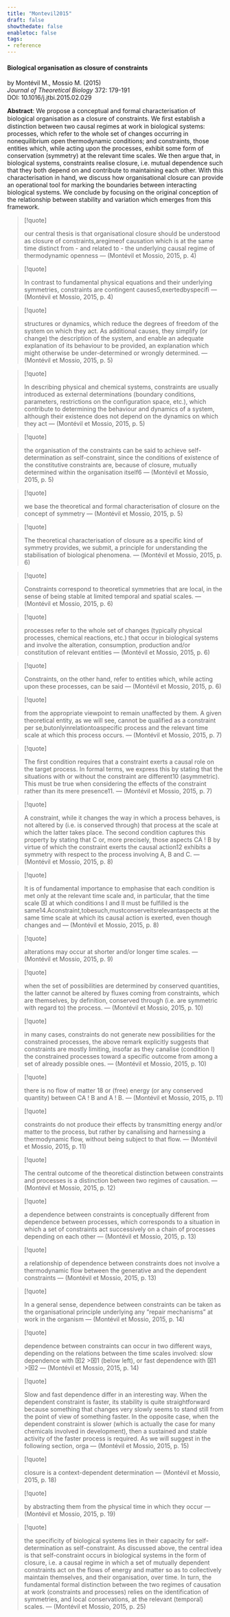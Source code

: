 ```yaml
---
title: "Montevil2015"
draft: false
showthedate: false
enabletoc: false
tags:
- reference
---
```


#### **Biological organisation as closure of constraints**     
by Montévil M., Mossio M. (2015)         
*Journal of Theoretical Biology* 372: 179-191       
DOI: 10.1016/j.jtbi.2015.02.029     

**Abstract**:  We propose a conceptual and formal characterisation of biological organisation as a closure of constraints. We ﬁrst establish a distinction between two causal regimes at work in biological systems: processes, which refer to the whole set of changes occurring in nonequilibrium open thermodynamic conditions; and constraints, those entities which, while acting upon the processes, exhibit some form of conservation (symmetry) at the relevant time scales. We then argue that, in biological systems, constraints realise closure, i.e. mutual dependence such that they both depend on and contribute to maintaining each other. With this characterisation in hand, we discuss how organisational closure can provide an operational tool for marking the boundaries between interacting biological systems. We conclude by focusing on the original conception of the relationship between stability and variation which emerges from this framework.




> [!quote] 
>
>our central thesis is that organisational closure should be understood as closure of constraints,aregimeof causation which is at the same time distinct from - and related to - the underlying causal regime of thermodynamic openness —  (Montévil et Mossio, 2015, p. 4) 

> [!quote] 
>
>In contrast to fundamental physical equations and their underlying symmetries, constraints are contingent causes5,exertedbyspecifi —  (Montévil et Mossio, 2015, p. 4) 

> [!quote] 
>
>structures or dynamics, which reduce the degrees of freedom of the system on which they act. As additional causes, they simplify (or change) the description of the system, and enable an adequate explanation of its behaviour to be provided, an explanation which might otherwise be under-determined or wrongly determined. —  (Montévil et Mossio, 2015, p. 5) 

> [!quote] 
>
>In describing physical and chemical systems, constraints are usually introduced as external determinations (boundary conditions, parameters, restrictions on the configuration space, etc.), which contribute to determining the behaviour and dynamics of a system, although their existence does not depend on the dynamics on which they act —  (Montévil et Mossio, 2015, p. 5) 

> [!quote] 
>
>the organisation of the constraints can be said to achieve self-determination as self-constraint, since the conditions of existence of the constitutive constraints are, because of closure, mutually determined within the organisation itself6 —  (Montévil et Mossio, 2015, p. 5) 

> [!quote] 
>
>we base the theoretical and formal characterisation of closure on the concept of symmetry —  (Montévil et Mossio, 2015, p. 5) 

> [!quote] 
>
>The theoretical characterisation of closure as a specific kind of symmetry provides, we submit, a principle for understanding the stabilisation of biological phenomena. —  (Montévil et Mossio, 2015, p. 6) 

> [!quote] 
>
>Constraints correspond to theoretical symmetries that are local, in the sense of being stable at limited temporal and spatial scales. —  (Montévil et Mossio, 2015, p. 6) 

> [!quote] 
>
>processes refer to the whole set of changes (typically physical processes, chemical reactions, etc.) that occur in biological systems and involve the alteration, consumption, production and/or constitution of relevant entities —  (Montévil et Mossio, 2015, p. 6) 

> [!quote] 
>
>Constraints, on the other hand, refer to entities which, while acting upon these processes, can be said —  (Montévil et Mossio, 2015, p. 6) 

> [!quote] 
>
>from the appropriate viewpoint to remain unaffected by them. A given theoretical entity, as we will see, cannot be qualified as a constraint per se,butonlyinrelationtoaspecific process and the relevant time scale at which this process occurs. —  (Montévil et Mossio, 2015, p. 7) 

> [!quote] 
>
>The first condition requires that a constraint exerts a causal role on the target process. In formal terms, we express this by stating that the situations with or without the constraint are different10 (asymmetric). This must be true when considering the effects of the constraint rather than its mere presence11. —  (Montévil et Mossio, 2015, p. 7) 

> [!quote] 
>
>A constraint, while it changes the way in which a process behaves, is not altered by (i.e. is conserved through) that process at the scale at which the latter takes place. The second condition captures this property by stating that C or, more precisely, those aspects CA ! B by virtue of which the constraint exerts the causal action12 exhibits a symmetry with respect to the process involving A, B and C. —  (Montévil et Mossio, 2015, p. 8) 

> [!quote] 
>
>It is of fundamental importance to emphasise that each condition is met only at the relevant time scale and, in particular, that the time scale ⌧ at which conditions I and II must be fulfilled is the same14.Aconstraint,tobesuch,mustconserveitsrelevantaspects at the same time scale at which its causal action is exerted, even though changes and —  (Montévil et Mossio, 2015, p. 8) 

> [!quote] 
>
>alterations may occur at shorter and/or longer time scales. —  (Montévil et Mossio, 2015, p. 9) 

> [!quote] 
>
>when the set of possibilities are determined by conserved quantities, the latter cannot be altered by fluxes coming from constraints, which are themselves, by definition, conserved through (i.e. are symmetric with regard to) the process. —  (Montévil et Mossio, 2015, p. 10) 

> [!quote] 
>
>in many cases, constraints do not generate new possibilities for the constrained processes, the above remark explicitly suggests that constraints are mostly limiting, insofar as they canalise (condition I) the constrained processes toward a specific outcome from among a set of already possible ones. —  (Montévil et Mossio, 2015, p. 10) 

> [!quote] 
>
>there is no flow of matter 18 or (free) energy (or any conserved quantity) between CA ! B and A ! B. —  (Montévil et Mossio, 2015, p. 11) 

> [!quote] 
>
>constraints do not produce their effects by transmitting energy and/or matter to the process, but rather by canalising and harnessing a thermodynamic flow, without being subject to that flow. —  (Montévil et Mossio, 2015, p. 11) 

> [!quote] 
>
>The central outcome of the theoretical distinction between constraints and processes is a distinction between two regimes of causation. —  (Montévil et Mossio, 2015, p. 12) 

> [!quote] 
>
>a dependence between constraints is conceptually different from dependence between processes, which corresponds to a situation in which a set of constraints act successively on a chain of processes depending on each other —  (Montévil et Mossio, 2015, p. 13) 

> [!quote] 
>
>a relationship of dependence between constraints does not involve a thermodynamic flow between the generative and the dependent constraints —  (Montévil et Mossio, 2015, p. 13) 

> [!quote] 
>
>In a general sense, dependence between constraints can be taken as the organisational principle underlying any “repair mechanisms” at work in the organism —  (Montévil et Mossio, 2015, p. 14) 

> [!quote] 
>
>dependence between constraints can occur in two different ways, depending on the relations between the time scales involved: slow dependence with ⌧2 &gt;⌧1 (below left), or fast dependence with ⌧1 &gt;⌧2 —  (Montévil et Mossio, 2015, p. 14) 



> [!quote] 
>
>Slow and fast dependence differ in an interesting way. When the dependent constraint is faster, its stability is quite straightforward because something that changes very slowly seems to stand still from the point of view of something faster. In the opposite case, when the dependent constraint is slower (which is actually the case for many chemicals involved in development), then a sustained and stable activity of the faster process is required. As we will suggest in the following section, orga —  (Montévil et Mossio, 2015, p. 15) 



> [!quote] 
>
>closure is a context-dependent determination —  (Montévil et Mossio, 2015, p. 18) 

> [!quote] 
>
>by abstracting them from the physical time in which they occur —  (Montévil et Mossio, 2015, p. 19) 

> [!quote] 
>
>the specificity of biological systems lies in their capacity for self-determination as self-constraint. As discussed above, the central idea is that self-constraint occurs in biological systems in the form of closure, i.e. a causal regime in which a set of mutually dependent constraints act on the flows of energy and matter so as to collectively maintain themselves, and their organisation, over time. In turn, the fundamental formal distinction between the two regimes of causation at work (constraints and processes) relies on the identification of symmetries, and local conservations, at the relevant (temporal) scales. —  (Montévil et Mossio, 2015, p. 25) 


